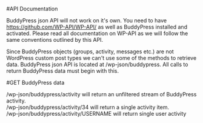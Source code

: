 #API Documentation

BuddyPress json API will not work on it's own. You need to have https://github.com/WP-API/WP-API/ as well as BuddyPress installed and activated. Please read all documentation on WP-API as we will follow the same conventions outlined by this API.

Since BuddyPress objects (groups, activity, messages etc.) are not WordPress custom post types we can't use some of the methods to retrieve data. BuddyPress json API is located at /wp-json/buddypress. All calls to return BuddyPress data must begin with this. 

#GET BuddyPress data 


/wp-json/buddypress/activity will return an unfiltered stream of BuddyPress activity.  
/wp-json/buddypress/activity/34 will return a single activity item.  
/wp-json/buddypress/activity/USERNAME will return single user activity  


